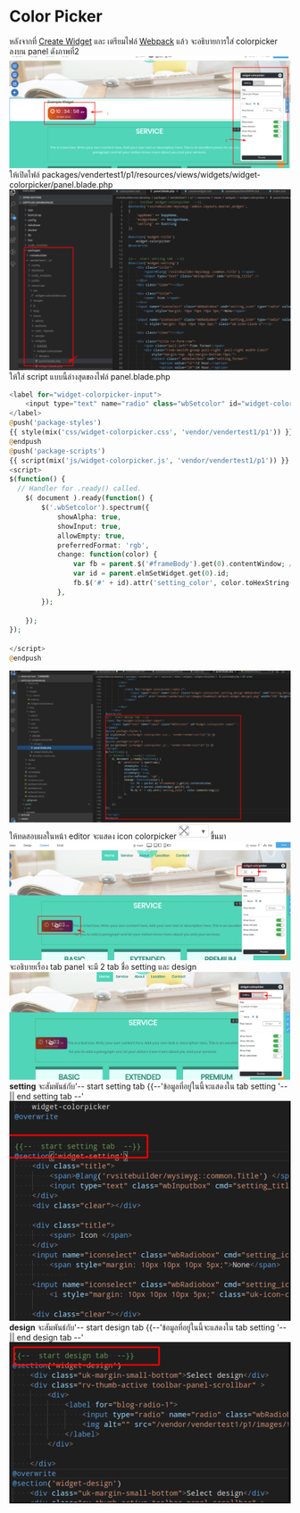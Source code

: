 # Color Picker

หลังจากที่ [Create Widget](createwidget.md) และ เตรียมไฟล์ [Webpack](usewebpackAndNPM.md) แล้ว
จะอธิบายการใส่ colorpicker ลงบน panel ดังภาพที่2
![wyswidget](images/wyswidget3.png)
ให้เปิดไฟล์ packages/vendertest1/p1/resources/views/widgets/widget-colorpicker/panel.blade.php
<br>
![panel](images/panelcolorpicker1.png)
<br>
ให้ใส่ script แบบนี้ล่างสุดของไฟล์ panel.blade.php

```php
<label for="widget-colorpicker-input">
    <input type="text" name="radio" class="wbSetcolor" id="widget-colorpicker-input" >
</label>
@push('package-styles')
{{ style(mix('css/widget-colorpicker.css', 'vendor/vendertest1/p1')) }}	// เชื่อมต่อกับไฟล์ js ใน webpack
@endpush
@push('package-scripts')
{{ script(mix('js/widget-colorpicker.js', 'vendor/vendertest1/p1')) }} // เชื่อมต่อกับไฟล์ js ใน webpack
<script>
$(function() {
  // Handler for .ready() called.
    $( document ).ready(function() {
        $('.wbSetcolor').spectrum({
            showAlpha: true,
            showInput: true,
            allowEmpty: true,
            preferredFormat: 'rgb',
            change: function(color) {
                var fb = parent.$('#frameBody').get(0).contentWindow; //ถ้าต้องการเชื่อมกับ wys ให้เรียก ผ่านตัวนี้ เพราะ editor มีการทำงาน frame หลายชั้น
                var id = parent.elmSetWidget.get(0).id;
                fb.$('#' + id).attr('setting_color', color.toHexString());
            },
        });

    });
});

</script>
@endpush
```

![panel](images/panelcolorpicker2.png)
<br>
ให้ทดสอบผลในหน้า editor จะแสดง icon colorpicker ![panel](images/panelcolorpicker3.png)ขึ้นมา
<br>
![panel](images/panelcolorpicker4.png)
<br>
จะอธิบายเรื่อง tab panel จะมี 2 tab ชื่อ setting และ design
![panel](images/panelcolorpicker5.png)
<br>
<b>setting</b> จะสัมพันธ์กับ'-- start setting tab &#123;&#123;--'ข้อมูลที่อยู่ในนี้จะแสดงใน tab setting '--&#124;&#124; end setting tab --'
<br>
![panel](images/panelcolorpicker6.png)
<br>
<b>design</b> จะสัมพันธ์กับ'-- start design tab &#123;&#123;--'ข้อมูลที่อยู่ในนี้จะแสดงใน tab setting '--&#124;&#124; end design tab --'
<br>
![panel](images/panelcolorpicker7.png)
